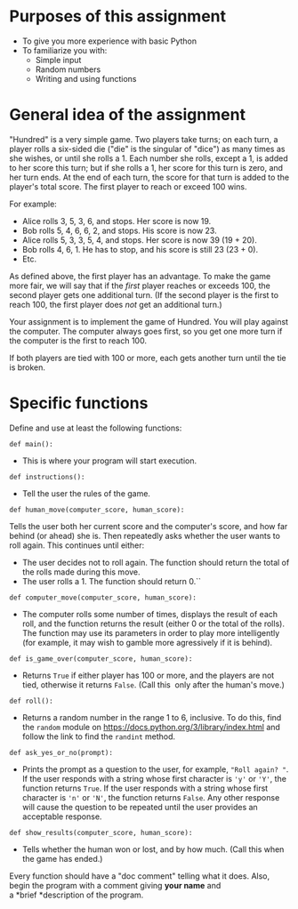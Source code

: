 Purposes of this assignment
===========================

-   To give you more experience with basic Python
-   To familiarize you with:
    -   Simple input
    -   Random numbers
    -   Writing and using functions

General idea of the assignment
==============================

"Hundred" is a very simple game. Two players take turns; on each turn, a
player rolls a six-sided die ("die" is the singular of "dice") as many
times as she wishes, or until she rolls a 1. Each number she rolls,
except a 1, is added to her score this turn; but if she rolls a 1, her
score for this turn is zero, and her turn ends. At the end of each turn,
the score for that turn is added to the player's total score. The first
player to reach or exceed 100 wins.

For example:

-   Alice rolls 3, 5, 3, 6, and stops. Her score is now 19.
-   Bob rolls 5, 4, 6, 6, 2, and stops. His score is now 23.
-   Alice rolls 5, 3, 3, 5, 4, and stops. Her score is now 39 (19 + 20).
-   Bob rolls 4, 6, 1. He has to stop, and his score is still 23 (23 +
    0).
-   Etc.

As defined above, the first player has an advantage. To make the game
more fair, we will say that if the *first* player reaches or exceeds
100, the second player gets one additional turn. (If the second player
is the first to reach 100, the first player does *not* get an additional
turn.)

Your assignment is to implement the game of Hundred. You will play
against the computer. The computer always goes first, so you get one
more turn if the computer is the first to reach 100.

If both players are tied with 100 or more, each gets another turn until
the tie is broken.

Specific functions
==================

Define and use at least the following functions:


`def main():`

-   This is where your program will start execution.

`def instructions():`

-   Tell the user the rules of the game.

`def human_move(computer_score, human_score):`

Tells the user both her current score and the computer's score, and how
far behind (or ahead) she is. Then repeatedly asks whether the user
wants to roll again. This continues until either:

-   The user decides not to roll again. The function should return the
    total of the rolls made during this move.
-   The user rolls a 1. The function should return 0.``

`def computer_move(computer_score, human_score):`

-   The computer rolls some number of times, displays the result of each
    roll, and the function returns the result (either 0 or the total of
    the rolls). The function may use its parameters in order to play
    more intelligently (for example, it may wish to gamble more
    agressively if it is behind).

`def is_game_over(computer_score, human_score):`

-   Returns `True` if either player has 100 or more, and the players are
    not tied, otherwise it returns `False`. (Call this  only after the
    human's move.)

`def roll():`

-   Returns a random number in the range 1 to 6, inclusive. To do this,
    find the `random` module
    on <https://docs.python.org/3/library/index.html> and follow the
    link to find the `randint` method.

`def ask_yes_or_no(prompt):`

-   Prints the prompt as a question to the user, for
    example, `"Roll again? "`. If the user responds with a string whose
    first character is `'y'` or `'Y'`, the function returns `True`. If
    the user responds with a string whose first character
    is `'n'` or `'N'`, the function returns `False`. Any other response
    will cause the question to be repeated until the user provides an
    acceptable response.

`def show_results(computer_score, human_score):`

-   Tells whether the human won or lost, and by how much. (Call this
    when the game has ended.)

Every function should have a "doc comment" telling what it does. Also,
begin the program with a comment giving **your name** and
a *brief *description of the program.


